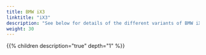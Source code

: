 ```yaml
---
title: BMW iX3
linktitle: "iX3"
description: "See below for details of the different variants of BMW iX3"
weight: 30
---
```

{{% children description="true" depth="1" %}}
